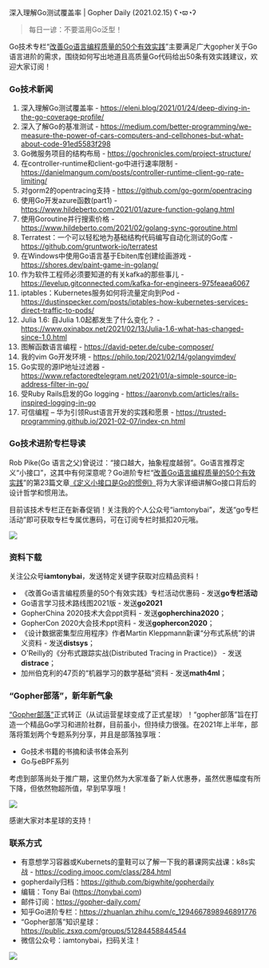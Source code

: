 深入理解Go测试覆盖率 | Gopher Daily (2021.02.15) ʕ◔ϖ◔ʔ

>每日一谚：不要滥用Go泛型！

Go技术专栏“[改善Go语⾔编程质量的50个有效实践](https://www.imooc.com/read/87)”主要满足广大gopher关于Go语言进阶的需求，围绕如何写出地道且高质量Go代码给出50条有效实践建议，欢迎大家订阅！

### Go技术新闻

1. 深入理解Go测试覆盖率 - https://eleni.blog/2021/01/24/deep-diving-in-the-go-coverage-profile/
2. 深入了解Go的基准测试 - https://medium.com/better-programming/we-measure-the-power-of-cars-computers-and-cellphones-but-what-about-code-91ed5583f298
3. Go微服务项目的结构布局 - https://gochronicles.com/project-structure/
4. 在controller-runtime和client-go中进行速率限制 - https://danielmangum.com/posts/controller-runtime-client-go-rate-limiting/
5. 对gorm2的opentracing支持 - https://github.com/go-gorm/opentracing
6. 使用Go开发azure函数(part1) - https://www.hildeberto.com/2021/01/azure-function-golang.html
7. 使用Goroutine并行搜索价格 - https://www.hildeberto.com/2021/02/golang-sync-goroutine.html
8. Terratest：一个可以轻松地为基础结构代码编写自动化测试的Go库 - https://github.com/gruntwork-io/terratest
9. 在Windows中使用Go语言基于Ebiten库创建绘画游戏 - https://shores.dev/paint-game-in-golang/
10. 作为软件工程师必须要知道的有关kafka的那些事儿 - https://levelup.gitconnected.com/kafka-for-engineers-975feaea6067
11. iptables：Kubernetes服务如何将流量定向到Pod - https://dustinspecker.com/posts/iptables-how-kubernetes-services-direct-traffic-to-pods/
12. Julia 1.6: 自Julia 1.0起都发生了什么变化？ - https://www.oxinabox.net/2021/02/13/Julia-1.6-what-has-changed-since-1.0.html
13. 图解函数语言编程 - https://david-peter.de/cube-composer/
14. 我的vim Go开发环境 - https://philo.top/2021/02/14/golangvimdev/
15. Go实现的源IP地址过滤器 - https://www.refactoredtelegram.net/2021/01/a-simple-source-ip-address-filter-in-go/
16. 受Ruby Rails启发的Go logging - https://aaronvb.com/articles/rails-inspired-logging-in-go
17. 可信编程 – 华为引领Rust语言开发的实践和愿景 - https://trusted-programming.github.io/2021-02-07/index-cn.html


### Go技术进阶专栏导读

Rob Pike(Go 语言之父)曾说过：“接口越大，抽象程度越弱”。Go语言推荐定义“小接口”，这其中有何深意呢？Go进阶专栏“[改善Go语⾔编程质量的50个有效实践](https://mp.weixin.qq.com/s/RThCEQOdytQxwrMP7XRTRw)”的第23篇文章[《定义小接口是Go的惯例》](https://www.imooc.com/read/87/article/2425)将为大家详细讲解Go接口背后的设计哲学和惯用法。

目前该技术专栏正在新春促销！关注我的个人公众号“iamtonybai”，发送“go专栏活动”即可获取专栏专属优惠码，可在订阅专栏时抵扣20元哦。

![](http://image.tonybai.com/img/202011/go-column-pgo-with-qr-and-text.png)


### 资料下载

关注公众号**iamtonybai**，发送特定关键字获取对应精品资料！

* 《改善Go语⾔编程质量的50个有效实践》专栏活动优惠码 - 发送**go专栏活动**
* Go语言学习技术路线图2021版 - 发送**go2021**
* GopherChina 2020技术大会ppt资料 - 发送**gopherchina2020**；
* GopherCon 2020大会技术ppt资料 - 发送**gophercon2020**；
* 《设计数据密集型应用程序》作者Martin Kleppmann新课“分布式系统”的讲义资料 - 发送**distsys**；
* O'Reilly的《分布式跟踪实战(Distributed Tracing in Practice)》 - 发送**distrace**；
* 加州伯克利的47页的“机器学习的数学基础”资料 - 发送**math4ml**；

### “Gopher部落”，新年新气象

[“Gopher部落”](https://mp.weixin.qq.com/s/jUqAL7hf2GmMun64BJufEA)正式转正（从试运营星球变成了正式星球）！“gopher部落”旨在打造一个精品Go学习和进阶社群，目前虽小，但持续力很强。在2021年上半年，部落将策划两个专题系列分享，并且是部落独享哦：

* Go技术书籍的书摘和读书体会系列
* Go与eBPF系列

考虑到部落尚处于推广期，这里仍然为大家准备了新人优惠券，虽然优惠幅度有所下降，但依然物超所值，早到早享哦！

![](http://image.tonybai.com/img/202011/gopher-tribe-zsxq.png)

感谢大家对本星球的支持！

### 联系方式

* 有意想学习容器或Kubernets的童鞋可以了解一下我的慕课网实战课：k8s实战 - https://coding.imooc.com/class/284.html
* gopherdaily归档：https://github.com/bigwhite/gopherdaily
* 编辑：Tony Bai (https://tonybai.com)
* 邮件订阅：https://gopher-daily.com/
* 知乎Go进阶专栏：https://zhuanlan.zhihu.com/c_1294667898946891776
* “Gopher部落”知识星球：https://public.zsxq.com/groups/51284458844544
* 微信公众号：iamtonybai，扫码关注！

![](http://image.tonybai.com/img/202011/qrcode_for_iamtonybai.jpg)
